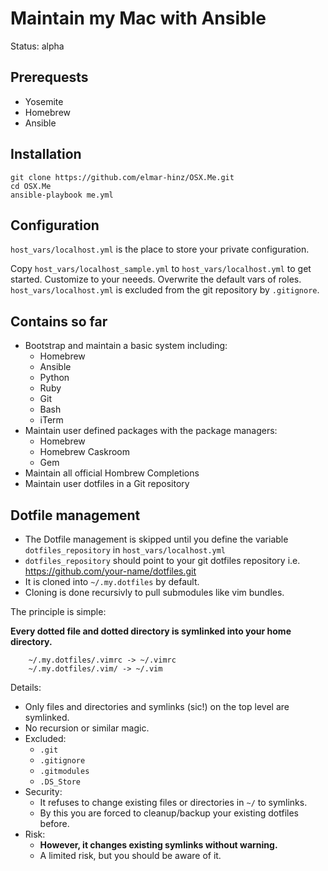 # Maintain my Mac with Ansible

Status: alpha

## Prerequests

* Yosemite
* Homebrew
* Ansible

## Installation

```
git clone https://github.com/elmar-hinz/OSX.Me.git
cd OSX.Me
ansible-playbook me.yml
```

## Configuration

`host_vars/localhost.yml` is the place to store your private configuration.

Copy `host_vars/localhost_sample.yml` to `host_vars/localhost.yml` to get started.
Customize to your neeeds. Overwrite the default vars of roles.
`host_vars/localhost.yml`  is excluded from the git repository by `.gitignore`.

## Contains so far

* Bootstrap and maintain a basic system including: 
    * Homebrew
    * Ansible
    * Python
    * Ruby
    * Git
    * Bash
    * iTerm
* Maintain user defined packages with the package managers:
    * Homebrew
    * Homebrew Caskroom
    * Gem
* Maintain all official Hombrew Completions
* Maintain user dotfiles in a Git repository

## Dotfile management 

* The Dotfile management is skipped until you define the variable 
  `dotfiles_repository` in `host_vars/localhost.yml`
* `dotfiles_repository` should point to your git dotfiles repository 
  i.e. https://github.com/your-name/dotfiles.git
* It is cloned into `~/.my.dotfiles` by default.
* Cloning is done recursivly to pull submodules like vim bundles.

The principle is simple: 

**Every dotted file and dotted directory is symlinked into your home directory.**

```
	~/.my.dotfiles/.vimrc -> ~/.vimrc
	~/.my.dotfiles/.vim/ -> ~/.vim
```

Details:

* Only files and directories and symlinks (sic!) on the top level are symlinked. 
* No recursion or similar magic.
* Excluded: 
	* `.git`
	* `.gitignore`
	* `.gitmodules`
	* `.DS_Store`
* Security: 
	* It refuses to change existing files or directories in `~/` to symlinks.
	* By this you are forced to cleanup/backup your existing dotfiles before. 
* Risk: 
	* **However, it changes existing symlinks without warning.**
    * A limited risk, but you should be aware of it.

